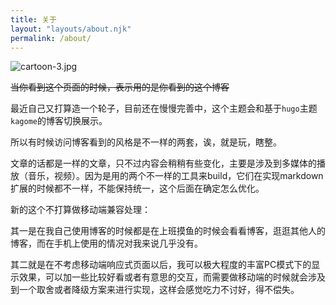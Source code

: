 ```yaml
---
title: 关于
layout: "layouts/about.njk"
permalink: /about/
---
```



![cartoon-3.jpg](https://qiniu.sukoshi.xyz/src/meme/cartoon-3.jpg@webp)

~~当你看到这个页面的时候，表示用的是你看到的这个博客~~

最近自己又打算造一个轮子，目前还在慢慢完善中，这个主题会和基于`hugo`主题`kagome`的博客切换展示。

所以有时候访问博客看到的风格是不一样的两套，诶，就是玩，瞎整。

文章的话都是一样的文章，只不过内容会稍稍有些变化，主要是涉及到多媒体的播放（音乐，视频）。因为是用的两个不一样的工具来build，它们在实现markdown扩展的时候都不一样，不能保持统一，这个后面在确定怎么优化。

新的这个不打算做移动端兼容处理：

其一是在我自己使用博客的时候都是在上班摸鱼的时候会看看博客，逛逛其他人的博客，而在手机上使用的情况对我来说几乎没有。

其二就是在不考虑移动端响应式页面以后，我可以极大程度的丰富PC模式下的显示效果，可以加一些比较好看或者有意思的交互，而需要做移动端的时候就会涉及到一个取舍或者降级方案来进行实现，这样会感觉吃力不讨好，得不偿失。

